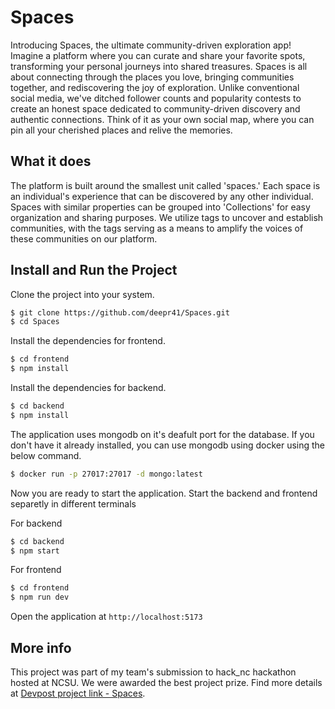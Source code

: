 # Spaces
Introducing Spaces, the ultimate community-driven exploration app! Imagine a platform where you can curate and share your favorite spots, transforming your personal journeys into shared treasures. Spaces is all about connecting through the places you love, bringing communities together, and rediscovering the joy of exploration. Unlike conventional social media, we've ditched follower counts and popularity contests to create an honest space dedicated to community-driven discovery and authentic connections. Think of it as your own social map, where you can pin all your cherished places and relive the memories.

## What it does
The platform is built around the smallest unit called 'spaces.' Each space is an individual's experience that can be discovered by any other individual. Spaces with similar properties can be grouped into 'Collections' for easy organization and sharing purposes. We utilize tags to uncover and establish communities, with the tags serving as a means to amplify the voices of these communities on our platform.

## Install and Run the Project
Clone the project into your system.
```sh
$ git clone https://github.com/deepr41/Spaces.git
$ cd Spaces
```

Install the dependencies for frontend.
```sh
$ cd frontend
$ npm install
```

Install the dependencies for backend.
```sh
$ cd backend
$ npm install
```
The application uses mongodb on it's deafult port for the database. If you don't have it already installed, you can use mongodb using docker using the below command.
```sh
$ docker run -p 27017:27017 -d mongo:latest
```
Now you are ready to start the application.
Start the backend and frontend separetly in different terminals

For backend
```sh
$ cd backend
$ npm start
```

For frontend
```sh
$ cd frontend
$ npm run dev
```

Open the application at `http://localhost:5173`

## More info
This project was part of my team's submission to hack_nc hackathon hosted at NCSU. We were awarded the best project prize. Find more details at [Devpost project link - Spaces](https://devpost.com/software/spaces-405m26).
